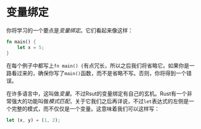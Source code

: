 # 变量绑定

你将学习的一个要点是*变量绑定*。它们看起来像这样：
```rust
fn main() {
    let x = 5;
}
```
在每个例子中都写上`fn main() {`有点冗长，所以之后我们将省略它。如果你是一路看过来的，确保你写了`main()`函数，而不是省略不写。否则，你将得到一个错误。

在许多语言中，这叫做*变量*。不过Rsut的变量绑定有自己的玄机。Rust有一个非常强大的功能叫做*模式匹配*，关于它我们之后再详说，不过`let`表达式的左侧是一个完整的模式，而不仅仅是一个变量。这意味着我们可以这样写：
```rust
let (x, y) = (1, 2);
```
